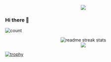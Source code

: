 <div align="center">
  <img src="https://capsule-render.vercel.app/api?type=waving&color=gradient&customColorList=0,2,2,5,50&height=150&section=header&animation=twinkling" />
</div>


### Hi there 👋

![count](https://komarev.com/ghpvc/?username=TsujiTetsunari)

<div align="center">
  <img src="https://github-readme-streak-stats.herokuapp.com/?user=TsujiTetsunari&theme=transparent&border_radius=10&starting_year=2020" alt="readme streak stats" />
</div>


<div align="center">
  <img src="https://github-readme-activity-graph.vercel.app/graph?username=TsujiTetsunari&custom_title=User's%20GitHub%20Activity%20Graph&bg_color=0d1117&color=58a6ff&line=58a6ff&point=58a6ff&area=true&hide_border=true" />
</div>


[![trophy](https://github-profile-trophy.vercel.app/?username=TsujiTetsunari&theme=onedark)](https://github.com/ryo-ma/github-profile-trophy)






<!--
**TsujiTetsunari/TsujiTetsunari** is a ✨ _special_ ✨ repository because its `README.md` (this file) appears on your GitHub profile.



Here are some ideas to get you started:

- 🔭 I’m currently working on ...
- 🌱 I’m currently learning ...
- 👯 I’m looking to collaborate on ...
- 🤔 I’m looking for help with ...
- 💬 Ask me about ...
- 📫 How to reach me: ...
- 😄 Pronouns: ...
- ⚡ Fun fact: ...
-->

